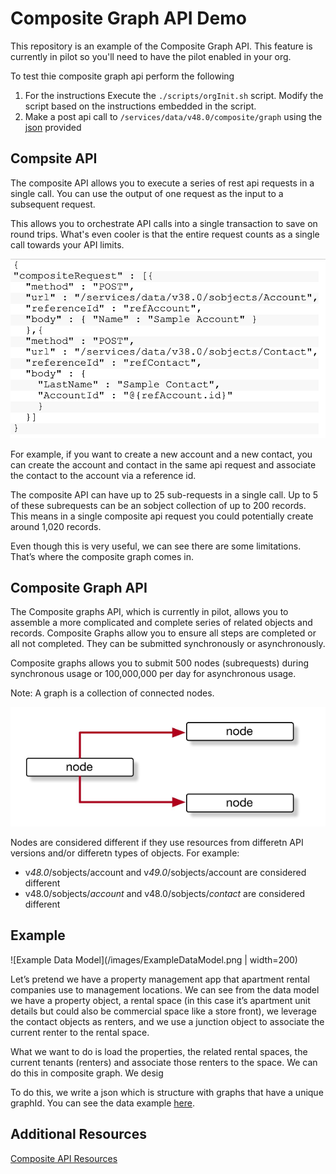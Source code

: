 # Composite Graph API Demo

This repository is an example of the Composite Graph API. This feature is currently in pilot so you'll need to have the pilot enabled in your org.

To test thie composite graph api perform the following 

1. For the instructions Execute the `./scripts/orgInit.sh` script. Modify the script based on the instructions embedded in the script. 
2. Make a post api call to `/services/data/v48.0/composite/graph` using the [json](/data/dataload.json) provided


## Compsite API
The composite API allows you to execute a series of rest api requests in a single call. You can use the output of one request as the input to a subsequent request. 

This allows you to orchestrate API calls into a single transaction to save on round trips. What's even cooler is that the entire request counts as a single call towards your API limits.  

![Composite Request](/images/compositeApiRequest.png)

For example, if you want to create a new account and a new contact,  you can create the account and contact in the same api request and associate the contact to the account via a reference id. 

The composite API can have up to 25 sub-requests in a single call. Up to 5 of these subrequests can be an sobject collection of up to 200 records. This means in a single composite api request you could potentially create around 1,020 records. 

Even though this is very useful, we can see there are some limitations. That’s where the composite graph comes in. 



## Composite Graph API
The Composite graphs API, which is currently in pilot,  allows you to assemble a more complicated and complete series of related objects and records. Composite Graphs allow you to ensure all steps are completed or all not completed. They can be submitted synchronously or asynchronously. 

Composite graphs allows you to submit 500 nodes (subrequests) during synchronous usage or 100,000,000 per day for asynchronous usage. 

Note: A graph is a collection of connected nodes. 

![Node](/images/nodeDiagram.png)


Nodes are considered different if they use resources from differetn API versions and/or differetn types of objects.
For example: 

* v*48.0*/sobjects/account and v*49.0*/sobjects/account are considered different
* v48.0/sobjects/*account* and v48.0/sobjects/*contact* are considered different

## Example
![Example Data Model](/images/ExampleDataModel.png | width=200)

Let’s pretend we have a property management app that apartment rental companies use to management locations. 
We can see from the data model we have a property object, a rental space (in this case it’s apartment unit details but could also be commercial space like a store front), we leverage the contact objects as renters, and we use a junction object to  associate the current renter to the rental space. 

What we want to do is load the properties, the related rental spaces, the current tenants (renters) and associate those renters to the space. We can do this in composite graph.  We desig

To do this, we write a json which is structure with graphs that have a unique graphId.  You can see the data example [here](/data/dataload.json).



## Additional Resources 
[Composite API Resources](https://developer.salesforce.com/docs/atlas.en-us.api_rest.meta/api_rest/resources_composite.htm)


